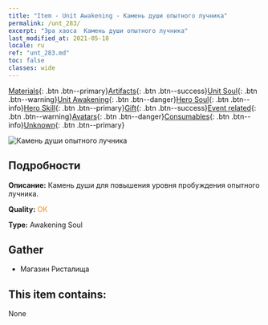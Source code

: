 ```yaml
---
title: "Item - Unit Awakening - Камень души опытного лучника"
permalink: /unt_283/
excerpt: "Эра хаоса  Камень души опытного лучника"
last_modified_at: 2021-05-18
locale: ru
ref: "unt_283.md"
toc: false
classes: wide
---
```

 [Materials](/ItemsRU/){: .btn .btn--primary}[Artifacts](/ItemsRU/Artifacts/){: .btn .btn--success}[Unit Soul](/ItemsRU/UnitSoul/){: .btn .btn--warning}[Unit Awakening](/ItemsRU/UnitAwakening/){: .btn .btn--danger}[Hero Soul](/ItemsRU/HeroSoul/){: .btn .btn--info}[Hero Skill](/ItemsRU/HeroSkill/){: .btn .btn--primary}[Gift](/ItemsRU/Gift/){: .btn .btn--success}[Event related](/ItemsRU/Events/){: .btn .btn--warning}[Avatars](/ItemsRU/Avatars/){: .btn .btn--danger}[Consumables](/ItemsRU/Consumables/){: .btn .btn--info}[Unknown](/ItemsRU/Unknown/){: .btn .btn--primary}

 ![Камень души опытного лучника](/images/u/tia_nushou.jpg)

## Подробности
 **Описание:** Камень души для повышения уровня пробуждения опытного лучника.

 **Quality:** <span style="color: #FF8C00">OK</span>

 **Type:** Awakening Soul

## Gather

*    Магазин Ристалища 

## This item contains:

  None

